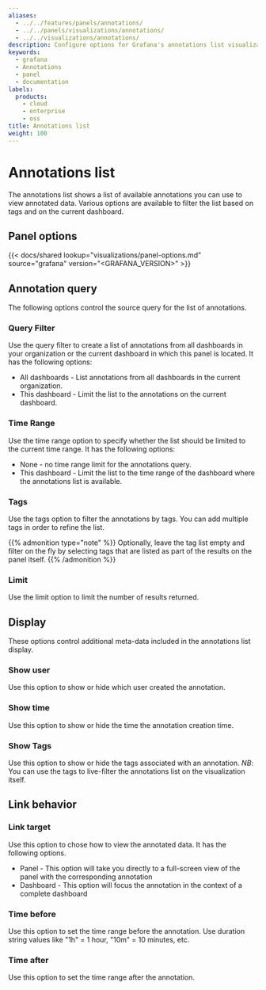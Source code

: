 ```yaml
---
aliases:
  - ../../features/panels/annotations/
  - ../../panels/visualizations/annotations/
  - ../../visualizations/annotations/
description: Configure options for Grafana's annotations list visualization
keywords:
  - grafana
  - Annotations
  - panel
  - documentation
labels:
  products:
    - cloud
    - enterprise
    - oss
title: Annotations list
weight: 100
---
```


# Annotations list

The annotations list shows a list of available annotations you can use to view annotated data. Various options are available to filter the list based on tags and on the current dashboard.

## Panel options

{{< docs/shared lookup="visualizations/panel-options.md" source="grafana" version="<GRAFANA_VERSION>" >}}

## Annotation query

The following options control the source query for the list of annotations.

### Query Filter

Use the query filter to create a list of annotations from all dashboards in your organization or the current dashboard in which this panel is located. It has the following options:

- All dashboards - List annotations from all dashboards in the current organization.
- This dashboard - Limit the list to the annotations on the current dashboard.

### Time Range

Use the time range option to specify whether the list should be limited to the current time range. It has the following options:

- None - no time range limit for the annotations query.
- This dashboard - Limit the list to the time range of the dashboard where the annotations list is available.

### Tags

Use the tags option to filter the annotations by tags. You can add multiple tags in order to refine the list.

{{% admonition type="note" %}}
Optionally, leave the tag list empty and filter on the fly by selecting tags that are listed as part of the results on the panel itself.
{{% /admonition %}}

### Limit

Use the limit option to limit the number of results returned.

## Display

These options control additional meta-data included in the annotations list display.

### Show user

Use this option to show or hide which user created the annotation.

### Show time

Use this option to show or hide the time the annotation creation time.

### Show Tags

Use this option to show or hide the tags associated with an annotation. _NB_: You can use the tags to live-filter the annotations list on the visualization itself.

## Link behavior

### Link target

Use this option to chose how to view the annotated data. It has the following options.

- Panel - This option will take you directly to a full-screen view of the panel with the corresponding annotation
- Dashboard - This option will focus the annotation in the context of a complete dashboard

### Time before

Use this option to set the time range before the annotation. Use duration string values like "1h" = 1 hour, "10m" = 10 minutes, etc.

### Time after

Use this option to set the time range after the annotation.
